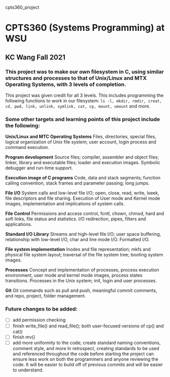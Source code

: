 cpts360_project

# CPTS360 (Systems Programming) at WSU
## KC Wang Fall 2021

### This project was to make our own filesystem in C, using similar structures and processes to that of Unix/Linux and MTX Operating Systems, with 3 levels of completion. 
This project was given credit for all 3 levels.
This includes programming the following functions to work in our filesystem:
  `ls -l, mkdir, rmdir, creat, cd, pwd, link, unlink, symlink, cat, cp, mount, umount`
and more. 

### Some other targets and learning points of this project include the following:
  **Unix/Linux and MTC Operating Systems**
     Files, directories, special files, logical organization of 
     Unix file system; user account, login process and command
     execution.

  **Program development**
     Source files;  compiler, assembler and object files; 
     linker, library and executable files; loader and execution 
     images. Symbolic debugger and run-time support.

  **Execution image of C programs**
     Code, data and stack segments; function calling convention, 
     stack frames and parameter passing; long jumps.

  **File I/O**
     System calls and low-level file I/O; open, close, read, write, 
     lseek, file descriptors and file sharing. Execution of User 
     mode and Kernel mode images, implementation and implications 
     of system calls.

  **File Control**
     Permissions and access control, fcntl, chown, chmod, hard 
     and soft links, file status and statistics.
     I/O redirection, pipes, filters and applications.

  **Standard I/O Library**
     Streams and high-level file I/O; user space buffering, 
     relationship with low-level I/O,  char and line mode I/O. 
     Formatted I/O.

 **File system implementation**
     Inodes and file representation; mkfs and physical file 
     system layout; traversal of the file system tree; booting 
     system images.

  **Processes**
     Concept and implementation of processes, process execution 
     environment, user mode and kernel mode images, process
     states transitions. Processes in the Unix system; init, 
     login and user processes.
  
  **Git**
    Git commands such as pull and push, meaningful commit
    comments, and repo, project, folder management.

### Future changes to be added:
- [ ] add permission checking
- [ ] finish write_file() and read_file(); both user-focused versions of cp() and cat()
- [ ] finish mv()
- [ ] add more uniformity to the code; create standard naming conventions, comment style, and more 
In retrospect, creating standards to be used and referenced throughout the code before starting the project can ensure less work on both the programmers and anyone reviewing the code. It will be easier to build off of previous commits and will be easier to understand. 
